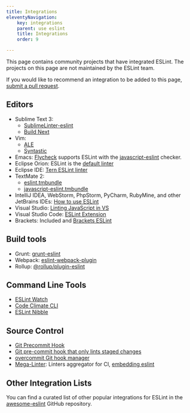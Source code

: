 ```yaml
---
title: Integrations
eleventyNavigation:
    key: integrations
    parent: use eslint
    title: Integrations
    order: 9

---
```


This page contains community projects that have integrated ESLint. The projects on this page are not maintained by the ESLint team.

If you would like to recommend an integration to be added to this page, [submit a pull request](../contribute/pull-requests).

## Editors

-   Sublime Text 3:
    -   [SublimeLinter-eslint](https://github.com/SublimeLinter/SublimeLinter-eslint)
    -   [Build Next](https://github.com/albertosantini/sublimetext-buildnext)
-   Vim:
    -   [ALE](https://github.com/dense-analysis/ale)
    -   [Syntastic](https://github.com/vim-syntastic/syntastic/tree/master/syntax_checkers/javascript)
-   Emacs: [Flycheck](http://www.flycheck.org/) supports ESLint with the [javascript-eslint](http://www.flycheck.org/en/latest/languages.html#javascript) checker.
-   Eclipse Orion: ESLint is the [default linter](https://dev.eclipse.org/mhonarc/lists/orion-dev/msg02718.html)
-   Eclipse IDE: [Tern ESLint linter](https://github.com/angelozerr/tern.java/wiki/Tern-Linter-ESLint)
-   TextMate 2:
    -   [eslint.tmbundle](https://github.com/ryanfitzer/eslint.tmbundle)
    -   [javascript-eslint.tmbundle](https://github.com/natesilva/javascript-eslint.tmbundle)
-   IntelliJ IDEA, WebStorm, PhpStorm, PyCharm, RubyMine, and other JetBrains IDEs: [How to use ESLint](https://www.jetbrains.com/help/webstorm/eslint.html)
-   Visual Studio: [Linting JavaScript in VS](https://learn.microsoft.com/en-us/visualstudio/javascript/linting-javascript?view=vs-2022)
-   Visual Studio Code: [ESLint Extension](https://marketplace.visualstudio.com/items?itemName=dbaeumer.vscode-eslint)
-   Brackets: Included and [Brackets ESLint](https://github.com/brackets-userland/brackets-eslint)

## Build tools

-   Grunt: [grunt-eslint](https://www.npmjs.com/package/grunt-eslint)
-   Webpack: [eslint-webpack-plugin](https://www.npmjs.com/package/eslint-webpack-plugin)
-   Rollup: [@rollup/plugin-eslint](https://www.npmjs.com/package/@rollup/plugin-eslint)

## Command Line Tools

-   [ESLint Watch](https://www.npmjs.com/package/eslint-watch)
-   [Code Climate CLI](https://github.com/codeclimate/codeclimate)
-   [ESLint Nibble](https://github.com/IanVS/eslint-nibble)

## Source Control

-   [Git Precommit Hook](https://coderwall.com/p/zq8jlq/eslint-pre-commit-hook)
-   [Git pre-commit hook that only lints staged changes](https://gist.github.com/dahjelle/8ddedf0aebd488208a9a7c829f19b9e8)
-   [overcommit Git hook manager](https://github.com/brigade/overcommit)
-   [Mega-Linter](https://megalinter.io/latest/): Linters aggregator for CI, [embedding eslint](https://megalinter.io/latest/descriptors/javascript_eslint/)

## Other Integration Lists

You can find a curated list of other popular integrations for ESLint in the [awesome-eslint](https://github.com/dustinspecker/awesome-eslint) GitHub repository.
